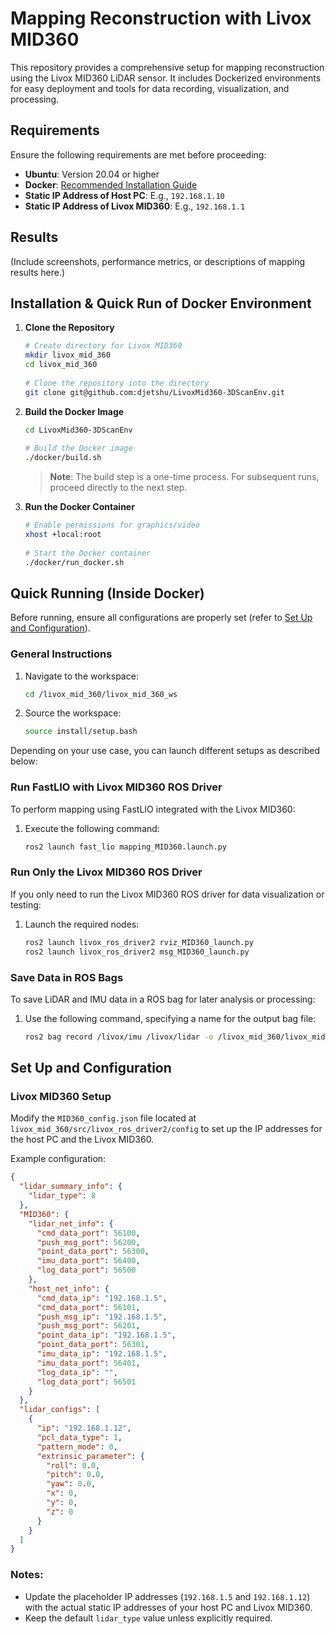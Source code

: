 # Mapping Reconstruction with Livox MID360  
 
This repository provides a comprehensive setup for mapping reconstruction using the Livox MID360 LiDAR sensor. It includes Dockerized environments for easy deployment and tools for data recording, visualization, and processing.  
 
## Requirements  
Ensure the following requirements are met before proceeding:  
- **Ubuntu**: Version 20.04 or higher  
- **Docker**: [Recommended Installation Guide](https://docs.docker.com/engine/install/)  
- **Static IP Address of Host PC**: E.g., `192.168.1.10`  
- **Static IP Address of Livox MID360**: E.g., `192.168.1.1`  
 
## Results  
(Include screenshots, performance metrics, or descriptions of mapping results here.)  
 
## Installation & Quick Run of Docker Environment  
 
1. **Clone the Repository**  
   ```bash  
   # Create directory for Livox MID360  
   mkdir livox_mid_360  
   cd livox_mid_360  
 
   # Clone the repository into the directory  
   git clone git@github.com:djetshu/LivoxMid360-3DScanEnv.git  
   ```  
 
2. **Build the Docker Image**  
   ```bash  
   cd LivoxMid360-3DScanEnv  
 
   # Build the Docker image  
   ./docker/build.sh  
   ```  
 
   > **Note**: The build step is a one-time process. For subsequent runs, proceed directly to the next step.  
 
3. **Run the Docker Container**  
   ```bash  
   # Enable permissions for graphics/video  
   xhost +local:root  
 
   # Start the Docker container  
   ./docker/run_docker.sh  
   ```  
 
## Quick Running (Inside Docker)  
 
Before running, ensure all configurations are properly set (refer to [Set Up and Configuration](#set-up-and-configuration)).  
 
### General Instructions  
 
1. Navigate to the workspace:  
   ```bash  
   cd /livox_mid_360/livox_mid_360_ws  
   ```  
 
2. Source the workspace:  
   ```bash  
   source install/setup.bash  
   ```  
 
Depending on your use case, you can launch different setups as described below:  
 
### Run FastLIO with Livox MID360 ROS Driver  
 
To perform mapping using FastLIO integrated with the Livox MID360:  
 
1. Execute the following command:  
   ```bash  
   ros2 launch fast_lio mapping_MID360.launch.py  
   ```  
 
### Run Only the Livox MID360 ROS Driver  
 
If you only need to run the Livox MID360 ROS driver for data visualization or testing:  
 
1. Launch the required nodes:  
   ```bash  
   ros2 launch livox_ros_driver2 rviz_MID360_launch.py  
   ros2 launch livox_ros_driver2 msg_MID360_launch.py  
   ```  
 
### Save Data in ROS Bags  
 
To save LiDAR and IMU data in a ROS bag for later analysis or processing:  
 
1. Use the following command, specifying a name for the output bag file:  
   ```bash  
   ros2 bag record /livox/imu /livox/lidar -o /livox_mid_360/livox_mid_360_ws/src/rosbag/<name_of_bag>  
   ```  
 
## Set Up and Configuration  
 
### Livox MID360 Setup  
 
Modify the `MID360_config.json` file located at `livox_mid_360/src/livox_ros_driver2/config` to set up the IP addresses for the host PC and the Livox MID360.  
 
Example configuration:  
```json  
{  
  "lidar_summary_info": {  
    "lidar_type": 8  
  },  
  "MID360": {  
    "lidar_net_info": {  
      "cmd_data_port": 56100,  
      "push_msg_port": 56200,  
      "point_data_port": 56300,  
      "imu_data_port": 56400,  
      "log_data_port": 56500  
    },  
    "host_net_info": {  
      "cmd_data_ip": "192.168.1.5",  
      "cmd_data_port": 56101,  
      "push_msg_ip": "192.168.1.5",  
      "push_msg_port": 56201,  
      "point_data_ip": "192.168.1.5",  
      "point_data_port": 56301,  
      "imu_data_ip": "192.168.1.5",  
      "imu_data_port": 56401,  
      "log_data_ip": "",  
      "log_data_port": 56501  
    }  
  },  
  "lidar_configs": [  
    {  
      "ip": "192.168.1.12",  
      "pcl_data_type": 1,  
      "pattern_mode": 0,  
      "extrinsic_parameter": {  
        "roll": 0.0,  
        "pitch": 0.0,  
        "yaw": 0.0,  
        "x": 0,  
        "y": 0,  
        "z": 0  
      }  
    }  
  ]  
}  
```  
 
### Notes:  
- Update the placeholder IP addresses (`192.168.1.5` and `192.168.1.12`) with the actual static IP addresses of your host PC and Livox MID360.  
- Keep the default `lidar_type` value unless explicitly required.  
